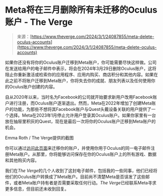 <!--yml

category: 未分类

date: 2024-05-27 14:29:04

-->

# Meta将在三月删除所有未迁移的Oculus账户 - The Verge

> 来源：[https://www.theverge.com/2024/3/1/24087855/meta-delete-oculus-accounts](https://www.theverge.com/2024/3/1/24087855/meta-delete-oculus-accounts)

如果你还没有将你的Oculus账户迁移到Meta账户，你可能需要尽快这样做。公司在发送给用户的电子邮件中表示，将会在2024年3月29日删除Oculus账户，这将阻止你重新激活或检索你的应用程序、应用内购买、商店积分和其他内容。如果在此之前不将账户迁移到Meta账户，你将失去你的成就、朋友列表以及任何使用你的Oculus账户创建的内容。

自从2020年以来，当时名为Facebook的公司就开始要求新用户改用Facebook账户进行注册，而Oculus账户逐渐退出。然而，Meta在2022年增加了创建Meta账户的功能，为那些不想将其Facebook账户与Quest头戴设备关联的用户提供了一个选择。Meta在2023年1月停止允许用户登录其Oculus账户。如果你家里有一台放在抽屉里积灰的Quest，现在是最后一次将你的Oculus账户迁移到Meta账户的机会。

Emma Roth / The Verge提供的截图

你可以通过[访问此页面](https://auth.meta.com/?is_email_click=true&utm_source=oculus&utm_medium=email&utm_parent=vr_channels)来迁移你的账户，并使用你用于Oculus的同一电子邮件注册Meta账户。从那里，你将能够访问保存在你的Oculus账户上的所有游戏、数据和其他购买内容。

我们在*The Verge*的几个人收到了这封电子邮件，包括我的一些同事，他们已经将他们的Oculus账户转换成了Meta账户。目前尚不清楚Meta是否误发了这些邮件，或者Meta账户持有者是否需要采取任何行动。*The Verge*已经联系Meta寻求更多信息，但目前还未收到回复。
